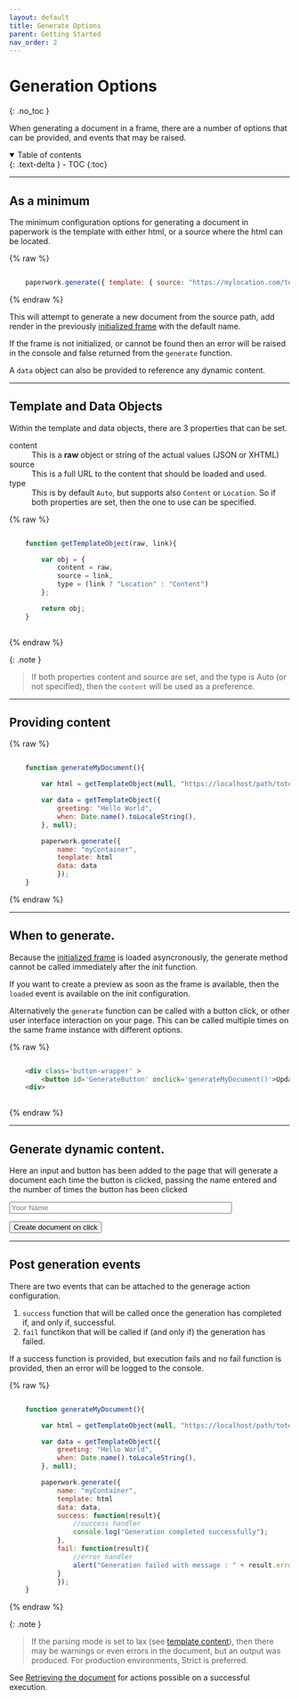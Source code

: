 ```yaml
---
layout: default
title: Generate Options
parent: Getting Started
nav_order: 2
---
```


# Generation Options
{: .no_toc }

When generating a document in a frame, there are a number of options that can be provided, and events that may be raised.

<details open markdown="block">
  <summary>
    Table of contents
  </summary>
  {: .text-delta }
- TOC
{:toc}
</details>

---

## As a minimum

The minimum configuration options for generating a document in paperwork is the template with either html, or a source where the html can be located.

{% raw %}
```javascript

    paperwork.generate({ template: { source: "https://mylocation.com/templates/first.html"}});

```
{% endraw %}

This will attempt to generate a new document from the source path, add render in the previously <a href='init_config' >initialized frame</a> with the default name. 

If the frame is not initialized, or cannot be found then an error will be raised in the console and false returned from the `generate` function.

A `data` object can also be provided to reference any dynamic content.

---

## Template and Data Objects

Within the template and data objects, there are 3 properties that can be set.

<dl>
    <dt>content</dt>
    <dd>This is a <strong>raw</strong> object or string of the actual values (JSON or XHTML)</dd>
    <dt>source</dt>
    <dd>This is a full URL to the content that should be loaded and used.</dd>
    <dt>type</dt>
    <dd>This is by default <code>Auto</code>, but supports also <code>Content</code> or <code>Location</code>. So if both properties are set, then the one to use can be specified.</dd>
</dl>

{% raw %}
```javascript

    function getTemplateObject(raw, link){

        var obj = {
            content = raw,
            source = link,
            type = (link ? "Location" : "Content")
        };

        return obj;
    }
    
```
{% endraw %}

{: .note }
> If both properties content and source are set, and the type is Auto (or not specified), 
> then the `content` will be used as a preference.

---

## Providing content 


{% raw %}
```javascript

    function generateMyDocument(){

        var html = getTemplateObject(null, "https://localhost/path/totemplate.html");

        var data = getTemplateObject({
            greeting: "Hello World", 
            when: Date.name().toLocaleString(),
        }, null);

        paperwork.generate({
            name: "myContainer", 
            template: html
            data: data
            });
    }
```
{% endraw %}

---

## When to generate.

Because the  <a href='init_config' >initialized frame</a> is loaded asyncronously, the generate method cannot be called immediately after the init function.

If you want to create a preview as soon as the frame is available, then the `loaded` event is available on the init configuration.

Alternatively the `generate` function can be called with a button click, or other user interface interaction on your page. 
This can be called multiple times on the same frame instance with different options.


{% raw %}
```html

    <div class='button-wrapper' >
        <button id='GenerateButton' onclick='generateMyDocument()'>Update Document</button>
    <div>
    
```
{% endraw %}

---

## Generate dynamic content.

Here an input and button has been added to the page that will generate a document each time the button is clicked, 
passing the name entered and the number of times the button has been clicked

<input type='text' class='generateName' style='width: 400px' placeholder='Your Name' />

<button class="btn generateDoc">Create document on click</button>

<script>

var count = 0;

const generateDoc = document.querySelector('.generateDoc');
const generateName = document.querySelector('.generateName');

jtd.addEvent(generateDoc, 'click', function(){
  count++;
  var inputName = generateName.value;
  var source = "https://raw.githubusercontent.com/richard-scryber/PaperworkDayDocs/main/docs/_samples/nodata/buttonCounterIncrement.html"
  var data = { count: count, name: inputName ?? "None" };

  paperwork.generate({
    name: 'ButtonGenerate',
    template: {source: source},
    data: {content: data}
  });

});
</script>

<!-- the frame will be initialzed by the code in the root default _layout -->
<div id='buttonGenerate' class='document-container' name='ButtonGenerate' data-pw-ui="Default, Code, Edit" ></div>

---

## Post generation events

There are two events that can be attached to the generage action configuration. 

1. `success` function that will be called once the generation has completed if, and only if, successful.
2. `fail` functikon that will be called if (and only if) the generation has failed.

If a success function is provided, but execution fails and no fail function is provided, then an error will be logged to the console.

{% raw %}
```javascript

    function generateMyDocument(){

        var html = getTemplateObject(null, "https://localhost/path/totemplate.html");

        var data = getTemplateObject({
            greeting: "Hello World", 
            when: Date.name().toLocaleString(),
        }, null);

        paperwork.generate({
            name: "myContainer", 
            template: html
            data: data,
            success: function(result){
                //success handler
                console.log("Generation completed successfully");
            },
            fail: function(result){
                //error handler
                alert("Generation failed with message : " + result.error);
            }
            });
    }
```
{% endraw %}

{: .note }
> If the parsing mode is set to lax (see <a href='/template_content.html'>template content</a>), then there 
> may be warnings or even errors in the document, but an output was produced. For production environments, 
> Strict is preferred.

See <a href='/retreiving_config.html'>Retrieving the document</a> for actions possible on a successful execution.